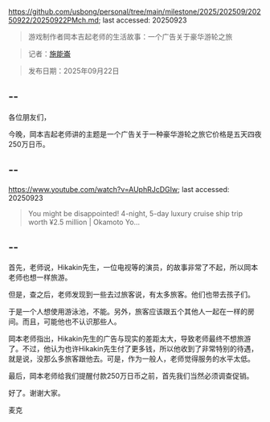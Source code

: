 https://github.com/usbong/personal/tree/main/milestone/2025/202509/20250922/20250922PMch.md; last accessed: 20250923

> 游戏制作者岡本吉起老师的生活故事：一个广告关于豪华游轮之旅
   
> 记者：[施能崙](https://www.linkedin.com/in/michaelsyson/)

> 发布日期：2025年09月22日

## --

各位朋友们，

今晚，岡本吉起老师讲的主题是一个广告关于一种豪华游轮之旅它价格是五天四夜250万日币。

## --

https://www.youtube.com/watch?v=AUphRJcDGIw; last accessed: 20250923

> You might be disappointed! 4-night, 5-day luxury cruise ship trip worth ¥2.5 million | Okamoto Yo...

## --

首先，老师说，Hikakin先生，一位电视等的演员，的故事非常了不起，所以岡本老师也想一样旅游。

但是，查之后，老师发现到一些去过旅客说，有太多旅客。他们也带去孩子们。

于是一个人想使用游泳池，不能。另外，旅客应该跟五个其他人一起在一样的房间。而且，可能他也不认识那些人。

岡本老师指出，Hikakin先生的广告与现实的差距太大，导致老师最终不想旅游了。不过，他认为也许Hikakin先生付了更多钱，所以他收到了非常特别的待遇，就是说，没那么多旅客跟他去。可是，作为一般人，老师觉得服务的水平太低。

最后，岡本老师给我们提醒付款250万日币之前，首先我们当然必须调查促销。

好了。谢谢大家。

麦克
